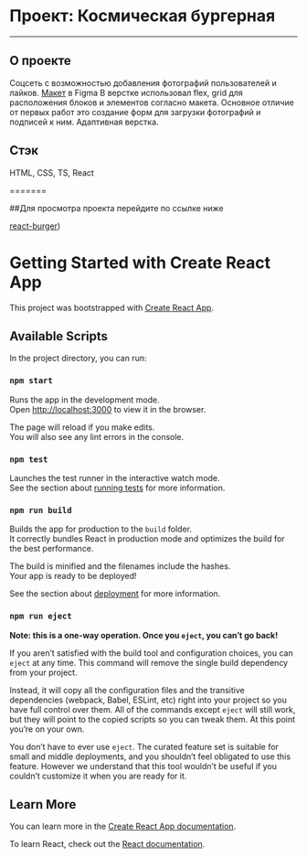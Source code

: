 # Проект: Космическая бургерная
------
## О проекте
Соцсеть с возможностью добавления фотографий пользователей и лайков.
[Макет](https://www.figma.com/file/6O4811T8kDFAjnIPfnQbdq/JavaScript.-Sprint-4-(Copy)?node-id=28212%3A155) в Figma
В верстке использовал flex, grid для расположения блоков и элементов согласно макета. Основное отличие от первых работ это создание форм для загрузки фотографий и подписей к ним. Адаптивная верстка.

## Стэк
HTML, CSS, TS, React

=======

##Для просмотра проекта перейдите по ссылке ниже

[react-burger](https://kapitan4ever.github.io/react-burger/))


# Getting Started with Create React App

This project was bootstrapped with [Create React App](https://github.com/facebook/create-react-app).

## Available Scripts

In the project directory, you can run:

### `npm start`

Runs the app in the development mode.\
Open [http://localhost:3000](http://localhost:3000) to view it in the browser.

The page will reload if you make edits.\
You will also see any lint errors in the console.

### `npm test`

Launches the test runner in the interactive watch mode.\
See the section about [running tests](https://facebook.github.io/create-react-app/docs/running-tests) for more information.

### `npm run build`

Builds the app for production to the `build` folder.\
It correctly bundles React in production mode and optimizes the build for the best performance.

The build is minified and the filenames include the hashes.\
Your app is ready to be deployed!

See the section about [deployment](https://facebook.github.io/create-react-app/docs/deployment) for more information.

### `npm run eject`

**Note: this is a one-way operation. Once you `eject`, you can’t go back!**

If you aren’t satisfied with the build tool and configuration choices, you can `eject` at any time. This command will remove the single build dependency from your project.

Instead, it will copy all the configuration files and the transitive dependencies (webpack, Babel, ESLint, etc) right into your project so you have full control over them. All of the commands except `eject` will still work, but they will point to the copied scripts so you can tweak them. At this point you’re on your own.

You don’t have to ever use `eject`. The curated feature set is suitable for small and middle deployments, and you shouldn’t feel obligated to use this feature. However we understand that this tool wouldn’t be useful if you couldn’t customize it when you are ready for it.

## Learn More

You can learn more in the [Create React App documentation](https://facebook.github.io/create-react-app/docs/getting-started).

To learn React, check out the [React documentation](https://reactjs.org/).
